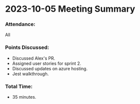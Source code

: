 # 2023-10-05 Meeting Summary

### Attendance:

All

### Points Discussed:

- Discussed Alex's PR.
- Assigned user stories for sprint 2.
- Discussed updates on azure hosting.
- Jest walkthrough.

### Total Time:

- 35 minutes.
